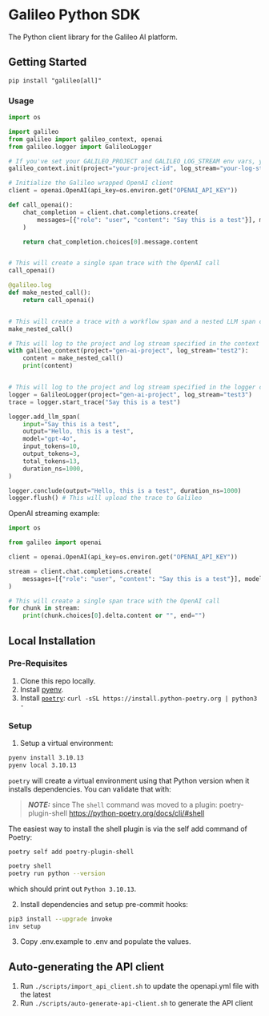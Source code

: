# Galileo Python SDK

The Python client library for the Galileo AI platform.

## Getting Started

`pip install "galileo[all]"`

### Usage

```python
import os

import galileo
from galileo import galileo_context, openai
from galileo.logger import GalileoLogger

# If you've set your GALILEO_PROJECT and GALILEO_LOG_STREAM env vars, you can skip this step
galileo_context.init(project="your-project-id", log_stream="your-log-stream-id")

# Initialize the Galileo wrapped OpenAI client
client = openai.OpenAI(api_key=os.environ.get("OPENAI_API_KEY"))

def call_openai():
    chat_completion = client.chat.completions.create(
        messages=[{"role": "user", "content": "Say this is a test"}], model="gpt-4o"
    )

    return chat_completion.choices[0].message.content


# This will create a single span trace with the OpenAI call
call_openai()

@galileo.log
def make_nested_call():
    return call_openai()


# This will create a trace with a workflow span and a nested LLM span containing the OpenAI call
make_nested_call()

# This will log to the project and log stream specified in the context manager
with galileo_context(project="gen-ai-project", log_stream="test2"):
    content = make_nested_call()
    print(content)


# This will log to the project and log stream specified in the logger constructor
logger = GalileoLogger(project="gen-ai-project", log_stream="test3")
trace = logger.start_trace("Say this is a test")

logger.add_llm_span(
    input="Say this is a test",
    output="Hello, this is a test",
    model="gpt-4o",
    input_tokens=10,
    output_tokens=3,
    total_tokens=13,
    duration_ns=1000,
)

logger.conclude(output="Hello, this is a test", duration_ns=1000)
logger.flush() # This will upload the trace to Galileo
```

OpenAI streaming example:

```python
import os

from galileo import openai

client = openai.OpenAI(api_key=os.environ.get("OPENAI_API_KEY"))

stream = client.chat.completions.create(
    messages=[{"role": "user", "content": "Say this is a test"}], model="gpt-4o", stream=True,
)

# This will create a single span trace with the OpenAI call
for chunk in stream:
    print(chunk.choices[0].delta.content or "", end="")
```

## Local Installation

### Pre-Requisites

1. Clone this repo locally.
2. Install [pyenv](https://github.com/pyenv/pyenv).
3. Install [`poetry`](https://python-poetry.org/): `curl -sSL https://install.python-poetry.org | python3 -`

### Setup

1. Setup a virtual environment:

```sh
pyenv install 3.10.13
pyenv local 3.10.13
```

`poetry` will create a virtual environment using that Python version when it installs dependencies. You can validate that with:

> **_NOTE:_** since The `shell` command was moved to a plugin: poetry-plugin-shell
> https://python-poetry.org/docs/cli/#shell

The easiest way to install the shell plugin is via the self add command of Poetry:

```shell
poetry self add poetry-plugin-shell
```

```sh
poetry shell
poetry run python --version
```

which should print out `Python 3.10.13`.

2. Install dependencies and setup pre-commit hooks:

```sh
pip3 install --upgrade invoke
inv setup
```

3. Copy .env.example to .env and populate the values.

## Auto-generating the API client

1. Run `./scripts/import_api_client.sh` to update the openapi.yml file with the latest
2. Run `./scripts/auto-generate-api-client.sh` to generate the API client

